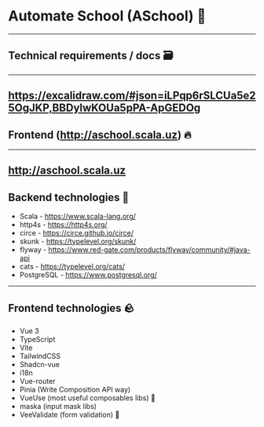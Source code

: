 # Automate School (ASchool) 🏫
---
## Technical requirements / docs 🗃️
---
https://excalidraw.com/#json=iLPqp6rSLCUa5e25OgJKP,BBDyIwKOUa5pPA-ApGEDOg
---
## Frontend (http://aschool.scala.uz) 🔥
---
http://aschool.scala.uz
---
## Backend technologies 🚀
- Scala - https://www.scala-lang.org/
- http4s - https://http4s.org/
- circe - https://circe.github.io/circe/
- skunk - https://typelevel.org/skunk/
- flyway - https://www.red-gate.com/products/flyway/community/#java-api
- cats - https://typelevel.org/cats/
- PostgreSQL - https://www.postgresql.org/
---
## Frontend technologies 🪨
- Vue 3
- TypeScript
- Vite
- TailwindCSS
- Shadcn-vue
- i18n
- Vue-router
- Pinia (Write Composition API way)
- VueUse (most useful composables libs) 🤝
- maska (input mask libs)
- VeeValidate (form validation) 🚨
